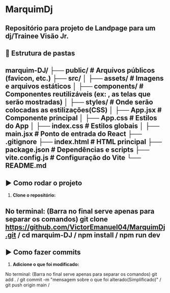 # MarquimDj
Repositório para projeto de Landpage para um dj/Trainee Visão Jr.
---

## 📁 Estrutura de pastas
marquim-DJ/
├── public/ # Arquivos públicos (favicon, etc.)
├── src/
│ ├── assets/ # Imagens e arquivos estáticos
│ ├── components/ # Componentes reutilizáveis (ex: <Land />, as telas que serão mostradas)
│ ├── styles/ # Onde serão colocadas as estilizações(CSS)
│ ├── App.jsx # Componente principal
│ ├── App.css # Estilos do App
│ ├── index.css # Estilos globais
│ ├── main.jsx # Ponto de entrada do React
├── .gitignore
├── index.html # HTML principal
├── package.json # Dependências e scripts
├── vite.config.js # Configuração do Vite
└── README.md
---

## ▶️ Como rodar o projeto

1. **Clone o repositório:**

No terminal: (Barra no final serve apenas para separar os comandos)
git clone https://github.com/VictorEmanuel04/MarquimDj.git /
cd marquim-DJ /
npm install /
npm run dev
---

## ▶️ Como fazer commits
1. **Adicione o que foi modificado:**

No terminal: (Barra no final serve apenas para separar os comandos)
git add . /
git commit -m "mensagem sobre o que foi alterado(Simplificado)" /
git push origin main /